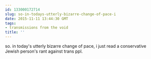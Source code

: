 ```yaml
---
id: 133000172714
slug: so-in-todays-utterly-bizarre-change-of-pace-i
date: 2015-11-11 13:44:30 GMT
tags:
- transmissions from the void
title: ''
---
```

so. in today's utterly bizarre change of pace, i just read a conservative Jewish person's rant against trans ppl.